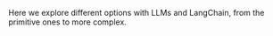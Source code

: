 Here we explore different options with LLMs and LangChain, from the primitive ones to more complex.

